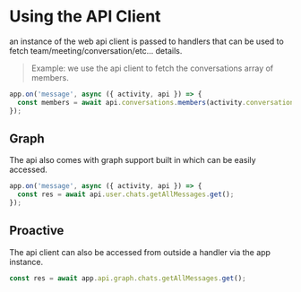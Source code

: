 # Using the API Client

an instance of the web api client is passed to handlers that can be used
to fetch team/meeting/conversation/etc... details.

> Example: we use the api client to fetch the conversations array of members.

<!-- langtabs-start -->
```typescript
app.on('message', async ({ activity, api }) => {
  const members = await api.conversations.members(activity.conversation.id).get();
});
```
<!-- langtabs-end -->

## Graph

The api also comes with graph support built in which can be easily accessed.

<!-- langtabs-start -->
```typescript
app.on('message', async ({ activity, api }) => {
  const res = await api.user.chats.getAllMessages.get();
});
```
<!-- langtabs-end -->

## Proactive

The api client can also be accessed from outside a handler via the app instance.

<!-- langtabs-start -->
```typescript
const res = await app.api.graph.chats.getAllMessages.get();
```
<!-- langtabs-end -->
